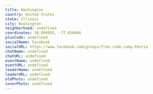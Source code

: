 ```yaml
---
title: Washington
country: United States
state: Illinois
city: Washington
neighborhood: undefined
coordinates: 38.894955, -77.036646
plusCode: undefined
socialName: Facebook
socialURL: https://www.facebook.com/groups/free.code.camp.Peoria
chatName: undefined
chatURL: undefined
eventName: undefined
eventURL: undefined
leaderName: undefined
leaderURL: undefined
oldPhoto: undefined
coverPhoto: undefined
---
```

